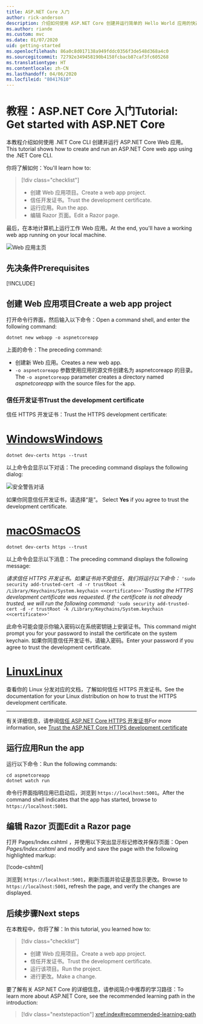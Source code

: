 ```yaml
---
title: ASP.NET Core 入门
author: rick-anderson
description: 介绍如何使用 ASP.NET Core 创建并运行简单的 Hello World 应用的快速教程。
ms.author: riande
ms.custom: mvc
ms.date: 01/07/2020
uid: getting-started
ms.openlocfilehash: 86a0c8d017138a949fddc0356f3de548d368a4c0
ms.sourcegitcommit: 72792e349458190b4158fcbacb87caf3fc605268
ms.translationtype: HT
ms.contentlocale: zh-CN
ms.lasthandoff: 04/06/2020
ms.locfileid: "80417610"
---
```

# <a name="tutorial-get-started-with-aspnet-core"></a><span data-ttu-id="1c592-103">教程：ASP.NET Core 入门</span><span class="sxs-lookup"><span data-stu-id="1c592-103">Tutorial: Get started with ASP.NET Core</span></span>

<span data-ttu-id="1c592-104">本教程介绍如何使用 .NET Core CLI 创建并运行 ASP.NET Core Web 应用。</span><span class="sxs-lookup"><span data-stu-id="1c592-104">This tutorial shows how to create and run an ASP.NET Core web app using the .NET Core CLI.</span></span>

<span data-ttu-id="1c592-105">你将了解如何：</span><span class="sxs-lookup"><span data-stu-id="1c592-105">You'll learn how to:</span></span>

> [!div class="checklist"]
> * <span data-ttu-id="1c592-106">创建 Web 应用项目。</span><span class="sxs-lookup"><span data-stu-id="1c592-106">Create a web app project.</span></span>
> * <span data-ttu-id="1c592-107">信任开发证书。</span><span class="sxs-lookup"><span data-stu-id="1c592-107">Trust the development certificate.</span></span>
> * <span data-ttu-id="1c592-108">运行应用。</span><span class="sxs-lookup"><span data-stu-id="1c592-108">Run the app.</span></span>
> * <span data-ttu-id="1c592-109">编辑 Razor 页面。</span><span class="sxs-lookup"><span data-stu-id="1c592-109">Edit a Razor page.</span></span>

<span data-ttu-id="1c592-110">最后，在本地计算机上运行工作 Web 应用。</span><span class="sxs-lookup"><span data-stu-id="1c592-110">At the end, you'll have a working web app running on your local machine.</span></span>

![Web 应用主页](_static/home-page.png)

## <a name="prerequisites"></a><span data-ttu-id="1c592-112">先决条件</span><span class="sxs-lookup"><span data-stu-id="1c592-112">Prerequisites</span></span>

[!INCLUDE[](~/includes/3.1-SDK.md)]

## <a name="create-a-web-app-project"></a><span data-ttu-id="1c592-113">创建 Web 应用项目</span><span class="sxs-lookup"><span data-stu-id="1c592-113">Create a web app project</span></span>

<span data-ttu-id="1c592-114">打开命令行界面，然后输入以下命令：</span><span class="sxs-lookup"><span data-stu-id="1c592-114">Open a command shell, and enter the following command:</span></span>

```dotnetcli
dotnet new webapp -o aspnetcoreapp
```

<span data-ttu-id="1c592-115">上面的命令：</span><span class="sxs-lookup"><span data-stu-id="1c592-115">The preceding command:</span></span>

* <span data-ttu-id="1c592-116">创建新 Web 应用。</span><span class="sxs-lookup"><span data-stu-id="1c592-116">Creates a new web app.</span></span>  
* <span data-ttu-id="1c592-117">`-o aspnetcoreapp` 参数使用应用的源文件创建名为 aspnetcoreapp  的目录。</span><span class="sxs-lookup"><span data-stu-id="1c592-117">The `-o aspnetcoreapp` parameter creates a directory named *aspnetcoreapp* with the source files for the app.</span></span>

### <a name="trust-the-development-certificate"></a><span data-ttu-id="1c592-118">信任开发证书</span><span class="sxs-lookup"><span data-stu-id="1c592-118">Trust the development certificate</span></span>

<span data-ttu-id="1c592-119">信任 HTTPS 开发证书：</span><span class="sxs-lookup"><span data-stu-id="1c592-119">Trust the HTTPS development certificate:</span></span>

# <a name="windows"></a>[<span data-ttu-id="1c592-120">Windows</span><span class="sxs-lookup"><span data-stu-id="1c592-120">Windows</span></span>](#tab/windows)

```dotnetcli
dotnet dev-certs https --trust
```

<span data-ttu-id="1c592-121">以上命令会显示以下对话：</span><span class="sxs-lookup"><span data-stu-id="1c592-121">The preceding command displays the following dialog:</span></span>

![安全警告对话](~/getting-started/_static/cert.png)

<span data-ttu-id="1c592-123">如果你同意信任开发证书，请选择“是”。 </span><span class="sxs-lookup"><span data-stu-id="1c592-123">Select **Yes** if you agree to trust the development certificate.</span></span>

# <a name="macos"></a>[<span data-ttu-id="1c592-124">macOS</span><span class="sxs-lookup"><span data-stu-id="1c592-124">macOS</span></span>](#tab/macos)

```dotnetcli
dotnet dev-certs https --trust
```

<span data-ttu-id="1c592-125">以上命令会显示以下消息：</span><span class="sxs-lookup"><span data-stu-id="1c592-125">The preceding command displays the following message:</span></span>

<span data-ttu-id="1c592-126">*请求信任 HTTPS 开发证书。如果证书尚不受信任，我们将运行以下命令：* `'sudo security add-trusted-cert -d -r trustRoot -k /Library/Keychains/System.keychain <<certificate>>'`</span><span class="sxs-lookup"><span data-stu-id="1c592-126">*Trusting the HTTPS development certificate was requested. If the certificate is not already trusted, we will run the following command:* `'sudo security add-trusted-cert -d -r trustRoot -k /Library/Keychains/System.keychain <<certificate>>'`</span></span>

<span data-ttu-id="1c592-127">此命令可能会提示你输入密码以在系统密钥链上安装证书。</span><span class="sxs-lookup"><span data-stu-id="1c592-127">This command might prompt you for your password to install the certificate on the system keychain.</span></span> <span data-ttu-id="1c592-128">如果你同意信任开发证书，请输入密码。</span><span class="sxs-lookup"><span data-stu-id="1c592-128">Enter your password if you agree to trust the development certificate.</span></span>

# <a name="linux"></a>[<span data-ttu-id="1c592-129">Linux</span><span class="sxs-lookup"><span data-stu-id="1c592-129">Linux</span></span>](#tab/linux)

<span data-ttu-id="1c592-130">查看你的 Linux 分发对应的文档，了解如何信任 HTTPS 开发证书。</span><span class="sxs-lookup"><span data-stu-id="1c592-130">See the documentation for your Linux distribution on how to trust the HTTPS development certificate.</span></span>

---

<span data-ttu-id="1c592-131">有关详细信息，请参阅[信任 ASP.NET Core HTTPS 开发证书](xref:security/enforcing-ssl#trust-the-aspnet-core-https-development-certificate-on-windows-and-macos)</span><span class="sxs-lookup"><span data-stu-id="1c592-131">For more information, see [Trust the ASP.NET Core HTTPS development certificate](xref:security/enforcing-ssl#trust-the-aspnet-core-https-development-certificate-on-windows-and-macos)</span></span>

## <a name="run-the-app"></a><span data-ttu-id="1c592-132">运行应用</span><span class="sxs-lookup"><span data-stu-id="1c592-132">Run the app</span></span>

<span data-ttu-id="1c592-133">运行以下命令：</span><span class="sxs-lookup"><span data-stu-id="1c592-133">Run the following commands:</span></span>

```dotnetcli
cd aspnetcoreapp
dotnet watch run
```

<span data-ttu-id="1c592-134">命令行界面指明应用已启动后，浏览到 `https://localhost:5001`。</span><span class="sxs-lookup"><span data-stu-id="1c592-134">After the command shell indicates that the app has started, browse to `https://localhost:5001`.</span></span>

## <a name="edit-a-razor-page"></a><span data-ttu-id="1c592-135">编辑 Razor 页面</span><span class="sxs-lookup"><span data-stu-id="1c592-135">Edit a Razor page</span></span>

<span data-ttu-id="1c592-136">打开 Pages/Index.cshtml  ，并使用以下突出显示标记修改并保存页面：</span><span class="sxs-lookup"><span data-stu-id="1c592-136">Open *Pages/Index.cshtml* and modify and save the page with the following highlighted markup:</span></span>

[!code-cshtml[](sample/index.cshtml?highlight=9)]

<span data-ttu-id="1c592-137">浏览到 `https://localhost:5001`，刷新页面并验证是否显示更改。</span><span class="sxs-lookup"><span data-stu-id="1c592-137">Browse to `https://localhost:5001`, refresh the page, and verify the changes are displayed.</span></span>

## <a name="next-steps"></a><span data-ttu-id="1c592-138">后续步骤</span><span class="sxs-lookup"><span data-stu-id="1c592-138">Next steps</span></span>

<span data-ttu-id="1c592-139">在本教程中，你将了解：</span><span class="sxs-lookup"><span data-stu-id="1c592-139">In this tutorial, you learned how to:</span></span>

> [!div class="checklist"]
> * <span data-ttu-id="1c592-140">创建 Web 应用项目。</span><span class="sxs-lookup"><span data-stu-id="1c592-140">Create a web app project.</span></span>
> * <span data-ttu-id="1c592-141">信任开发证书。</span><span class="sxs-lookup"><span data-stu-id="1c592-141">Trust the development certificate.</span></span>
> * <span data-ttu-id="1c592-142">运行该项目。</span><span class="sxs-lookup"><span data-stu-id="1c592-142">Run the project.</span></span>
> * <span data-ttu-id="1c592-143">进行更改。</span><span class="sxs-lookup"><span data-stu-id="1c592-143">Make a change.</span></span>

<span data-ttu-id="1c592-144">要了解有关 ASP.NET Core 的详细信息，请参阅简介中推荐的学习路径：</span><span class="sxs-lookup"><span data-stu-id="1c592-144">To learn more about ASP.NET Core, see the recommended learning path in the introduction:</span></span>

> [!div class="nextstepaction"]
> <xref:index#recommended-learning-path>
